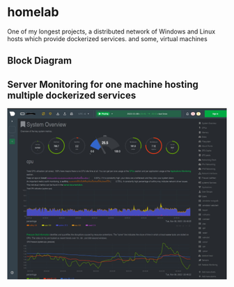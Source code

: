 # homelab
One of my longest projects, a distributed network of Windows and Linux hosts which provide dockerized services. and some, virtual machines
## Block Diagram


## Server Monitoring for one machine hosting multiple dockerized services
![overview](sys.JPG)
